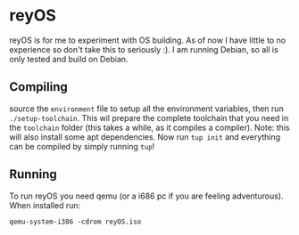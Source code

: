 # reyOS

reyOS is for me to experiment with OS building. As of now I have little to no experience so don't take this to seriously :). I am running Debian, so all is only tested and build on Debian.

## Compiling

source the `environment` file to setup all the environment variables, then run `./setup-toolchain`. This wil prepare the complete toolchain that you need in the `toolchain` folder (this takes a while, as it compiles a compiler). Note: this will also install some apt dependencies. Now run `tup init` and everything can be compiled by simply running `tup`!

## Running

To run reyOS you need qemu (or a i686 pc if you are feeling adventurous). When installed run:
```
qemu-system-i386 -cdrom reyOS.iso
```